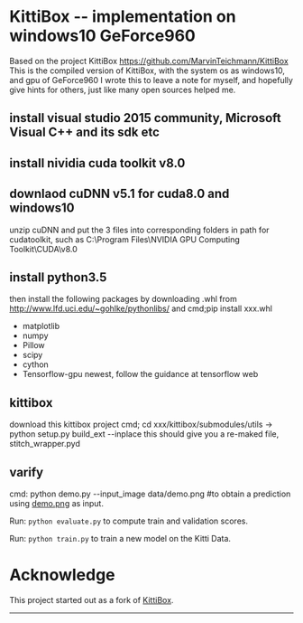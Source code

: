 # KittiBox  --  implementation on windows10 GeForce960

Based on the project KittiBox https://github.com/MarvinTeichmann/KittiBox
This is the compiled version of KittiBox, with the system os as windows10, and gpu of GeForce960
I wrote this to leave a note for myself, and hopefully give hints for others, just like many open sources helped me.

## install  visual studio 2015 community,  Microsoft Visual C++ and its sdk etc

## install nividia cuda toolkit v8.0 
## downlaod cuDNN v5.1 for cuda8.0 and windows10
   unzip cuDNN and put the 3 files into corresponding folders in path for cudatoolkit, such as C:\Program Files\NVIDIA GPU Computing Toolkit\CUDA\v8.0

## install python3.5 
then install the following packages by downloading .whl from http://www.lfd.uci.edu/~gohlke/pythonlibs/ and cmd;pip install xxx.whl
* matplotlib
* numpy
* Pillow
* scipy
* cython
* Tensorflow-gpu newest, follow the guidance at tensorflow web 

## kittibox
download this kittibox project
cmd; cd xxx/kittibox/submodules/utils -> python setup.py build_ext --inplace
     this should give you a re-maked file, stitch_wrapper.pyd
     
## varify    
cmd: python demo.py --input_image data/demo.png #to obtain a prediction using [demo.png](data/demo.png) as input.

Run: `python evaluate.py` to compute train and validation scores.

Run: `python train.py` to train a new model on the Kitti Data.


# Acknowledge
This project started out as a fork of [KittiBox](https://github.com/MarvinTeichmann/KittiBox).

-------

